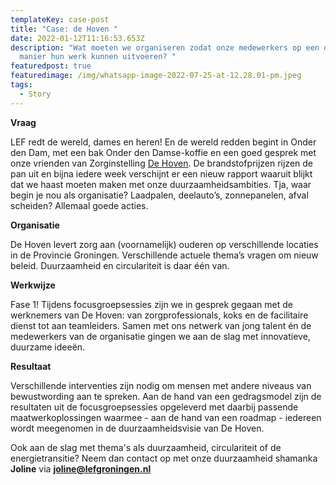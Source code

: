 ```yaml
---
templateKey: case-post
title: "Case: de Hoven "
date: 2022-01-12T11:16:53.653Z
description: "Wat moeten we organiseren zodat onze medewerkers op een duurzame
  manier hun werk kunnen uitvoeren? "
featuredpost: true
featuredimage: /img/whatsapp-image-2022-07-25-at-12.28.01-pm.jpeg
tags:
  - Story
---
```

**Vraag**

LEF redt de wereld, dames en heren! En de wereld redden begint in Onder den Dam, met een bak Onder den Damse-koffie en een goed gesprek met onze vrienden van Zorginstelling [De Hoven](https://www.linkedin.com/company/dehoven/). De brandstofprijzen rijzen de pan uit en bijna iedere week verschijnt er een nieuw rapport waaruit blijkt dat we haast moeten maken met onze duurzaamheidsambities. Tja, waar begin je nou als organisatie? Laadpalen, deelauto’s, zonnepanelen, afval scheiden? Allemaal goede acties. 

**Organisatie**

De Hoven levert zorg aan (voornamelijk) ouderen op verschillende locaties in de Provincie Groningen. Verschillende actuele thema’s vragen om nieuw beleid. Duurzaamheid en circulariteit is daar één van.

**Werkwijze**

Fase 1! Tijdens focusgroepsessies zijn we in gesprek gegaan met de werknemers van De Hoven: van zorgprofessionals, koks en de facilitaire dienst tot aan teamleiders. Samen met ons netwerk van jong talent én de medewerkers van de organisatie gingen we aan de slag met innovatieve, duurzame ideeën. 

**Resultaat**

Verschillende interventies zijn nodig om mensen met andere niveaus van bewustwording aan te spreken. Aan de hand van een gedragsmodel zijn de resultaten uit de focusgroepsessies opgeleverd met daarbij passende maatwerkoplossingen waarmee - aan de hand van een roadmap - iedereen wordt meegenomen in de duurzaamheidsvisie van De Hoven.

Ook aan de slag met thema's als duurzaamheid, circulariteit of de energietransitie? Neem dan contact op met onze duurzaamheid shamanka **Joline** via **joline@lefgroningen.nl**
